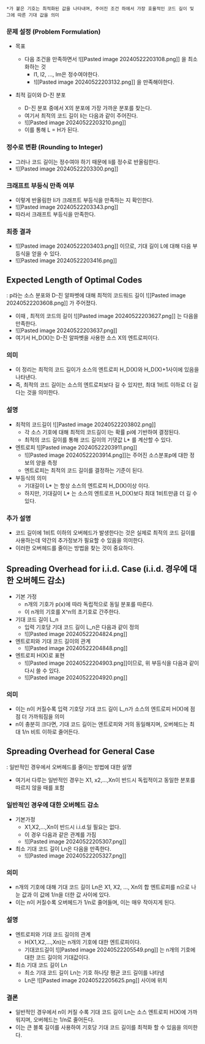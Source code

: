 ```ad-info
*가 붙은 기호는 최적화된 값을 나타내며, 주어진 조건 하에서 가장 효율적인 코드 길이 및 그에 따른 기대 값을 의미
```
### 문제 설정 (Problem Formulation)
- 목표
	- 다음 조건을 만족하면서 ![[Pasted image 20240522203108.png]] 을 최소화하는 것
		- l1, l2, ..., lm은 정수여야한다.
		- ![[Pasted image 20240522203132.png]] 을 만족해야한다.

- 최적 길이와 D-진 분포
	- D-진 분포 중에서 X의 분포에 가장 가까운 분포를 찾는다.
	- 여기서 최적의 코드 길이 li는 다음과 같이 주어진다.
	- ![[Pasted image 20240522203210.png]]
	- 이를 통해 L = H가 된다.

### 정수로 변환 (Rounding to Integer)
- 그러나 코드 길이는 정수여야 하기 때문에 li를 정수로 반올림한다.
- ![[Pasted image 20240522203300.png]]
### 크래프트 부등식 만족 여부
- 이렇게 반올림한 li가 크래프트 부등식을 만족하는 지 확인한다.
- ![[Pasted image 20240522203343.png]]
- 따라서 크래프트 부등식을 만족한다.

### 최종 결과
- ![[Pasted image 20240522203403.png]] 이므로, 기대 길이 L에 대해 다음 부등식을 얻을 수 있다.
- ![[Pasted image 20240522203416.png]]

## Expected Length of Optimal Codes
: p라는 소스 분포와 D-진 알파벳에 대해 최적의 코드워드 길이 ![[Pasted image 20240522203608.png]] 가 주어졌다.
- 이때 , 최적의 코드의 길이 ![[Pasted image 20240522203627.png]] 는 다음을 만족한다.
- ![[Pasted image 20240522203637.png]]
- 여기서 H_D(X)는 D-진 알파벳을 사용한 소스 X의 엔트로피이다.

### 의미
- 이 정리는 최적의 코드 길이가 소스의 엔트로피 H_D(X)와 H_D(X)+1사이에 있음을 나타낸다.
- 즉, 최적의 코드 길이는 소스의 엔트로피보다 길 수 있지만, 최대 1비트 이하로 더 길다는 것을 의미한다.

### 설명
- 최적의 코드길이 ![[Pasted image 20240522203802.png]] 
	- 각 소스 기호에 대해 최적의 코드길이 l는 확률 pi에 기반하여 결정된다.
	- 최적의 코드 길이를 통해 코드 길이의 기댓값 L* 를 계산할 수 있다.
- 엔트로피 ![[Pasted image 20240522203911.png]]
	- ![[Pasted image 20240522203914.png]]는 주어진 소스분포p에 대한 정보의 양을 측정
	- 엔트로피는 최적의 코드 길이를 결정하는 기준이 된다.
- 부등식의 의미
	- 기대길이 L* 는 항상 소스의 엔트로피 H_D(X)이상 이다.
	- 하지만, 기대길이 L* 는 소스의 엔트로프 H_D(X)보다 최대 1비트만큼 더 길 수 있다.

### 추가 설명
- 코드 길이에 1비트 이하의 오버헤드가 발생한다는 것은 실제로 최적의 코드 길이를 사용하는데 약간의 추가정보가 필요할 수 있음을 의미한다.
- 이러한 오버헤드를 줄이는 방법을 찾는 것이 중요하다.

## Spreading Overhead for i.i.d. Case (i.i.d. 경우에 대한 오버헤드 감소)

- 기본 가정
	- n개의 기호가 p(x)에 따라 독립적으로 동일 분포를 따른다.
	- 이 n개의 기호를 X^n의 초기호로 간주한다.
- 기대 코드 길이 L_n
	- 입력 기호당 기대 코드 길이 L_n은 다음과 같이 정의
	- ![[Pasted image 20240522204824.png]]
- 엔트로피와 기대 코드 길이의 관계
	- ![[Pasted image 20240522204848.png]]
- 엔트로피 H(X)로 표현
	- ![[Pasted image 20240522204903.png]]이므로, 위 부등식을 다음과 같이 다시 쓸 수 있다.
	- ![[Pasted image 20240522204920.png]]

### 의미
- 이는 n이 커질수록 입력 기호당 기대 코드 길이 L_n가 소스의 엔트로피 H(X)에 점점 더 가까워짐을 의미
- n이 충분히 크다면, 기대 코드 길이는 엔트로피와 거의 동일해지며, 오버헤드는 최대 1/n 비트 이하로 줄어든다.

## Spreading Overhead for General Case
: 일반적인 경우에서 오버헤드를 줄이는 방법에 대한 설명
- 여기서 다루는 일반적인 경우는 X1, x2,...,Xn이 반드시 독립적이고 동일한 분포를 따르지 않을 때를 포함

### 일반적인 경우에 대한 오버헤드 감소
- 기본가정
	- X1,X2,...,Xn이 반드시 i.i.d.일 필요는 없다.
	- 이 경우 다음과 같은 관계를 가짐
	- ![[Pasted image 20240522205307.png]]
- 최소 기대 코드 길이 Ln은 다음을 만족한다.
	- ![[Pasted image 20240522205327.png]]

### 의미
- n개의 기호에 대해 기대 코드 길이 Ln은 X1, X2, ..., Xn의 합 엔트로피를 n으로 나눈 값과 이 값에 1/n을 더한 값 사이에 있다.
- 이는 n이 커질수록 오버헤드가 1/n로 줄어들며, 이는 매우 작아지게 된다.

### 설명
- 엔트로피와 기대 코드 길이의 관계
	- H(X1,X2,...,Xn)는 n개의 기호에 대한 엔트로피이다.
	- 기대코드길이 ![[Pasted image 20240522205549.png]] 는 n개의 기호에 대한 코드 길이의 기대값이다.
- 최소 기대 코드 길이 Ln
	- 최소 기대 코드 길이 Ln는 기호 하나당 평균 코드 길이를 나타냄
	- Ln은 ![[Pasted image 20240522205625.png]] 사이에 위치

### 결론
- 일반적인 경우에서 n이 커질 수록 기대 코드 길이 Ln는 소스 엔트로피 H(X)에 가까워지며, 오버헤드는 1/n로 줄어든다.
- 이는 큰 블록 길이를 사용하여 기호당 기대 코드 길이를 최적화 할 수 있음을 의미한다.


